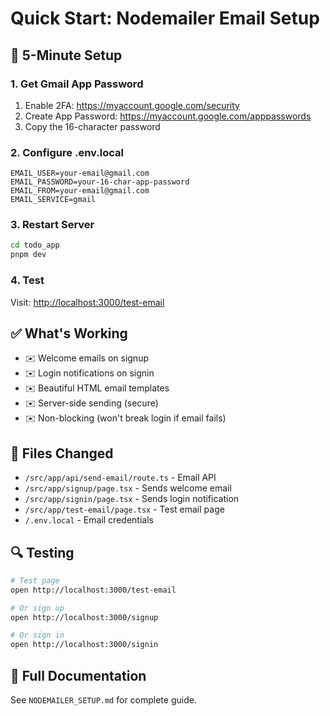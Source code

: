 # Quick Start: Nodemailer Email Setup

## 🚀 5-Minute Setup

### 1. Get Gmail App Password

1. Enable 2FA: <https://myaccount.google.com/security>
2. Create App Password: <https://myaccount.google.com/apppasswords>
3. Copy the 16-character password

### 2. Configure .env.local

```env
EMAIL_USER=your-email@gmail.com
EMAIL_PASSWORD=your-16-char-app-password
EMAIL_FROM=your-email@gmail.com
EMAIL_SERVICE=gmail
```

### 3. Restart Server

```bash
cd todo_app
pnpm dev
```

### 4. Test

Visit: <http://localhost:3000/test-email>

## ✅ What's Working

- ✉️ Welcome emails on signup
- ✉️ Login notifications on signin
- ✉️ Beautiful HTML email templates
- ✉️ Server-side sending (secure)
- ✉️ Non-blocking (won't break login if email fails)

## 📁 Files Changed

- `/src/app/api/send-email/route.ts` - Email API
- `/src/app/signup/page.tsx` - Sends welcome email
- `/src/app/signin/page.tsx` - Sends login notification
- `/src/app/test-email/page.tsx` - Test email page
- `/.env.local` - Email credentials

## 🔍 Testing

```bash
# Test page
open http://localhost:3000/test-email

# Or sign up
open http://localhost:3000/signup

# Or sign in
open http://localhost:3000/signin
```

## 📖 Full Documentation

See `NODEMAILER_SETUP.md` for complete guide.
